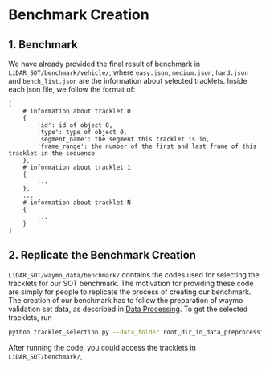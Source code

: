 # Benchmark Creation

## 1. Benchmark

We have already provided the final result of benchmark in `LiDAR_SOT/benchmark/vehicle/`, where `easy.json`, `medium.json`, `hard.json` and `bench_list.json` are the information about selected tracklets. Inside each json file, we follow the format of:

```
[
    # information about tracklet 0
    {
        'id': id of object 0,
        'type': type of object 0,
        'segment_name': the segment this tracklet is in,
        'frame_range': the number of the first and last frame of this tracklet in the sequence
    },
    # information about tracklet 1
    {
        ...
    },
    ...
    # information about tracklet N
    {
        ...
    }
]
```

## 2. Replicate the Benchmark Creation

`LiDAR_SOT/waymo_data/benchmark/` contains the codes used for selecting the tracklets for our SOT benchmark.  The motivation for providing these code are simply for people to replicate the process of creating our benchmark. The creation of our benchmark has to follow the preparation of waymo validation set data, as described in [Data Processing](./data_preprocessing.md). To get the selected tracklets, run 

```bash
python tracklet_selection.py --data_folder root_dir_in_data_preprocessing
```

After running the code, you could access the tracklets in `LiDAR_SOT/benchmark/`, 



